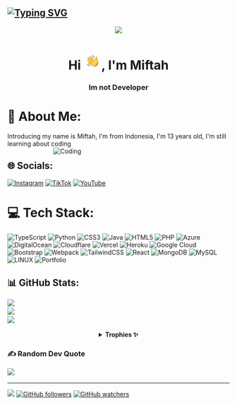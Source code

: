 ## [![Typing SVG](https://readme-typing-svg.herokuapp.com?font=Rockstar-ExtraBold&color=F045EB&lines=𝐖𝐄𝐋𝐂𝐎𝐌𝐄+𝐓𝐎+𝐌𝐘+𝐆𝐈𝐓𝐇𝐔𝐁+𝐏𝐑𝐎𝐅𝐈𝐋𝐄;𝐇𝐄𝐑𝐄+𝐘𝐎𝐔+𝐂𝐀𝐍+𝐅𝐈𝐍𝐃+𝐖𝐇𝐀𝐒𝐓𝐀𝐏𝐏+𝐁𝐎𝐓+𝐒𝐂𝐑𝐈𝐏𝐓;𝐓𝐇𝐀𝐍𝐊𝐒+𝐅𝐎𝐑+𝐕𝐈𝐒𝐈𝐓𝐈𝐍𝐆+𝐎𝐔𝐑+PRO𝐅𝐈𝐋𝐄 )](https://git.io/typing-svg)

<p align="center">
  <img src="https://user-images.githubusercontent.com/36126914/154766367-2c3d9c80-3cdc-4790-b15c-7eba5eee9fd2.gif" />
</p>

<h1 align="center">Hi <img src="https://raw.githubusercontent.com/AVS1508/AVS1508/master/assets/Hand%20Wave.gif" width="40" height="40">, I'm Miftah</h1>
<h3 align="center">Im not Developer</h3>

# 💫 About Me:
Introducing my name is Miftah, I'm from Indonesia, I'm 13 years old, I'm still learning about coding
<img align="right" alt="Coding" width="400" src="https://raw.githubusercontent.com/TheDudeThatCode/TheDudeThatCode/master/Assets/Developer.gif">


## 🌐 Socials:
[![Instagram](https://img.shields.io/badge/Instagram-%23E4405F.svg?logo=Instagram&logoColor=white)](https://instagram.com/miftahazzam) [![TikTok](https://img.shields.io/badge/TikTok-%23000000.svg?logo=TikTok&logoColor=white)](https://tiktok.com/@tiktok.com/@miftahbotz) [![YouTube](https://img.shields.io/badge/YouTube-%23FF0000.svg?logo=YouTube&logoColor=white)](https://youtube.com/@https://www.youtube.com/channel/MiftahAzzam) 

# 💻 Tech Stack:
![TypeScript](https://img.shields.io/badge/typescript-%23007ACC.svg?style=plastic&logo=typescript&logoColor=white) ![Python](https://img.shields.io/badge/python-3670A0?style=plastic&logo=python&logoColor=ffdd54) ![CSS3](https://img.shields.io/badge/css3-%231572B6.svg?style=plastic&logo=css3&logoColor=white) ![Java](https://img.shields.io/badge/java-%23ED8B00.svg?style=plastic&logo=java&logoColor=white) ![HTML5](https://img.shields.io/badge/html5-%23E34F26.svg?style=plastic&logo=html5&logoColor=white) ![PHP](https://img.shields.io/badge/php-%23777BB4.svg?style=plastic&logo=php&logoColor=white) ![Azure](https://img.shields.io/badge/azure-%230072C6.svg?style=plastic&logo=azure-devops&logoColor=white) ![DigitalOcean](https://img.shields.io/badge/DigitalOcean-%230167ff.svg?style=plastic&logo=digitalOcean&logoColor=white) ![Cloudflare](https://img.shields.io/badge/Cloudflare-F38020?style=plastic&logo=Cloudflare&logoColor=white) ![Vercel](https://img.shields.io/badge/vercel-%23000000.svg?style=plastic&logo=vercel&logoColor=white) ![Heroku](https://img.shields.io/badge/heroku-%23430098.svg?style=plastic&logo=heroku&logoColor=white) ![Google Cloud](https://img.shields.io/badge/Google%20Cloud-%234285F4.svg?style=plastic&logo=google-cloud&logoColor=white) ![Bootstrap](https://img.shields.io/badge/bootstrap-%23563D7C.svg?style=plastic&logo=bootstrap&logoColor=white) ![Webpack](https://img.shields.io/badge/webpack-%238DD6F9.svg?style=plastic&logo=webpack&logoColor=black) ![TailwindCSS](https://img.shields.io/badge/tailwindcss-%2338B2AC.svg?style=plastic&logo=tailwind-css&logoColor=white) ![React](https://img.shields.io/badge/react-%2320232a.svg?style=plastic&logo=react&logoColor=%2361DAFB) ![MongoDB](https://img.shields.io/badge/MongoDB-%234ea94b.svg?style=plastic&logo=mongodb&logoColor=white) ![MySQL](https://img.shields.io/badge/mysql-%2300f.svg?style=plastic&logo=mysql&logoColor=white) ![LINUX](https://img.shields.io/badge/Linux-FCC624?style=plastic&logo=linux&logoColor=black) ![Portfolio](https://img.shields.io/badge/Portfolio-%23000000.svg?style=plastic&logo=firefox&logoColor=#FF7139)

## 📊 GitHub Stats:  
![](https://github-readme-stats.vercel.app/api?username=miftah0908&theme=tokyonight&hide_border=false&include_all_commits=true&count_private=true)<br/>
![](https://github-readme-streak-stats.herokuapp.com/?user=miftah0908&theme=tokyonight&hide_border=false)<br/>
![](https://github-readme-stats.vercel.app/api/top-langs/?username=miftah0908&theme=tokyonight&hide_border=false&include_all_commits=true&count_private=true&layout=compaact)

<details align="center"><summary><b>Trophies ✨</b></summary><br>

<p align="center">
🏆 GitHub Trophies
  
![](https://github-profile-trophy.vercel.app/?username=miftah0908&theme=radical&no-frame=false&no-bg=false&margin-w=4)
</p>
</details>
  
### ✍️ Random Dev Quote
![](https://quotes-github-readme.vercel.app/api?type=horizontal&theme=radical)

---
[![](https://visitcount.itsvg.in/api?id=miftah0908&icon=6&color=0)](https://visitcount.itsvg.in)
[![GitHub followers](https://img.shields.io/github/followers/Naereen.svg?style=social&label=Follow&maxAge=2592000)](https://github.com/miftah0908?tab=followers)
[![GitHub watchers](https://img.shields.io/github/watchers/Naereen/StrapDown.js.svg?style=social&label=Watch&maxAge=2592000)](https://GitHub.com/miftah0908/watchers/)

<!-- Proudly created with GPRM ( https://gprm.itsvg.in ) -->

